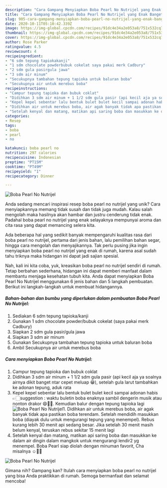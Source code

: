 ```yaml
---
description: "Cara Gampang Menyiapkan Boba Pearl No Nutrijel yang Enak Banget"
title: "Cara Gampang Menyiapkan Boba Pearl No Nutrijel yang Enak Banget"
slug: 905-cara-gampang-menyiapkan-boba-pearl-no-nutrijel-yang-enak-banget
date: 2020-10-11T05:10:42.339Z
image: https://img-global.cpcdn.com/recipes/91dc4e34a2e053a8/751x532cq70/boba-pearl-no-nutrijel-foto-resep-utama.jpg
thumbnail: https://img-global.cpcdn.com/recipes/91dc4e34a2e053a8/751x532cq70/boba-pearl-no-nutrijel-foto-resep-utama.jpg
cover: https://img-global.cpcdn.com/recipes/91dc4e34a2e053a8/751x532cq70/boba-pearl-no-nutrijel-foto-resep-utama.jpg
author: Rose Parker
ratingvalue: 4.5
reviewcount: 4
recipeingredient:
- "6 sdm tepung tapiokakanji"
- "1 sdm chocolate powderbubuk cokelat saya pakai merk Cadbury"
- "2 sdm gula pasirgula jawa"
- "3 sdm air minum"
- "Secukupnya tambahan tepung tapioka untuk baluran boba"
- "Secukupnya air untuk merebus boba"
recipeinstructions:
- "Campur tepung tapioka dan bubuk coklat"
- "Didihkan 3 sdm air minum + 1 1/2 sdm gula pasir (api kecil aja ya soalnya airnya dikit banget ntar cepet meluap 😁), setelah gula larut tambahkan ke adonan tepung, aduk rata"
- "Kepel kepel sebentar lalu bentuk bulet bulet kecil sampai adonan habis 👉🏻suggestion : waktu buletin boba enaknya sambil dengerin musik atau nonton drakor 😄✌🏻. Kemudian balur dengan tepung tapioka lagi"
- "Didihkan air untuk merebus boba, air agak banyak tidak apa pastikan boba terendam. Setelah mendidih masukkan boba (diayak dulu untuk mengurangi tepung yang menempel). Rebus kurang lebih 30 menit api sedang besar. Jika setelah 30 menit masih belum kenyal, teruskan rebus sekitar 15 menit lagi"
- "Setelah kenyal dan matang, matikan api saring boba dan masukkan ke dalam air dingin dalam mangkok untuk mengurangi lendir2 yg menempel. Boba Pearl siap diolah dengan minuman favorit, Cha misalnya ☺️🙏🏻"
categories:
- Resep
tags:
- boba
- pearl
- no

katakunci: boba pearl no 
nutrition: 297 calories
recipecuisine: Indonesian
preptime: "PT15M"
cooktime: "PT49M"
recipeyield: "1"
recipecategory: Dinner

---
```



![Boba Pearl No Nutrijel](https://img-global.cpcdn.com/recipes/91dc4e34a2e053a8/751x532cq70/boba-pearl-no-nutrijel-foto-resep-utama.jpg)

Anda sedang mencari inspirasi resep boba pearl no nutrijel yang unik? Cara menyiapkannya memang tidak susah dan tidak juga mudah. Kalau salah mengolah maka hasilnya akan hambar dan justru cenderung tidak enak. Padahal boba pearl no nutrijel yang enak selayaknya mempunyai aroma dan cita rasa yang dapat memancing selera kita.

Ada beberapa hal yang sedikit banyak mempengaruhi kualitas rasa dari boba pearl no nutrijel, pertama dari jenis bahan, lalu pemilihan bahan segar, hingga cara mengolah dan menyajikannya. Tak perlu pusing jika ingin menyiapkan boba pearl no nutrijel yang enak di rumah, karena asal sudah tahu triknya maka hidangan ini dapat jadi sajian spesial.




Nah, kali ini kita coba, yuk, kreasikan boba pearl no nutrijel sendiri di rumah. Tetap berbahan sederhana, hidangan ini dapat memberi manfaat dalam membantu menjaga kesehatan tubuh kita. Anda dapat menyiapkan Boba Pearl No Nutrijel menggunakan 6 jenis bahan dan 5 langkah pembuatan. Berikut ini langkah-langkah untuk membuat hidangannya.

<!--inarticleads1-->

##### Bahan-bahan dan bumbu yang diperlukan dalam pembuatan Boba Pearl No Nutrijel:

1. Sediakan 6 sdm tepung tapioka/kanji
1. Gunakan 1 sdm chocolate powder/bubuk cokelat (saya pakai merk Cadbury)
1. Siapkan 2 sdm gula pasir/gula jawa
1. Siapkan 3 sdm air minum
1. Gunakan Secukupnya tambahan tepung tapioka untuk baluran boba
1. Ambil Secukupnya air untuk merebus boba




<!--inarticleads2-->

##### Cara menyiapkan Boba Pearl No Nutrijel:

1. Campur tepung tapioka dan bubuk coklat
1. Didihkan 3 sdm air minum + 1 1/2 sdm gula pasir (api kecil aja ya soalnya airnya dikit banget ntar cepet meluap 😁), setelah gula larut tambahkan ke adonan tepung, aduk rata
1. Kepel kepel sebentar lalu bentuk bulet bulet kecil sampai adonan habis 👉🏻suggestion : waktu buletin boba enaknya sambil dengerin musik atau nonton drakor 😄✌🏻. Kemudian balur dengan tepung tapioka lagi
<img src="//assets-global.cpcdn.com/assets/icons/button_play-2c75c40dde080a61004c1f40b05d8f140eaff45d7e9e6481dc71c63d2e7c4909.png" alt="Boba Pearl No Nutrijel">1. Didihkan air untuk merebus boba, air agak banyak tidak apa pastikan boba terendam. Setelah mendidih masukkan boba (diayak dulu untuk mengurangi tepung yang menempel). Rebus kurang lebih 30 menit api sedang besar. Jika setelah 30 menit masih belum kenyal, teruskan rebus sekitar 15 menit lagi
1. Setelah kenyal dan matang, matikan api saring boba dan masukkan ke dalam air dingin dalam mangkok untuk mengurangi lendir2 yg menempel. Boba Pearl siap diolah dengan minuman favorit, Cha misalnya ☺️🙏🏻
<img src="//assets-global.cpcdn.com/assets/icons/button_play-2c75c40dde080a61004c1f40b05d8f140eaff45d7e9e6481dc71c63d2e7c4909.png" alt="Boba Pearl No Nutrijel">



Gimana nih? Gampang kan? Itulah cara menyiapkan boba pearl no nutrijel yang bisa Anda praktikkan di rumah. Semoga bermanfaat dan selamat mencoba!
